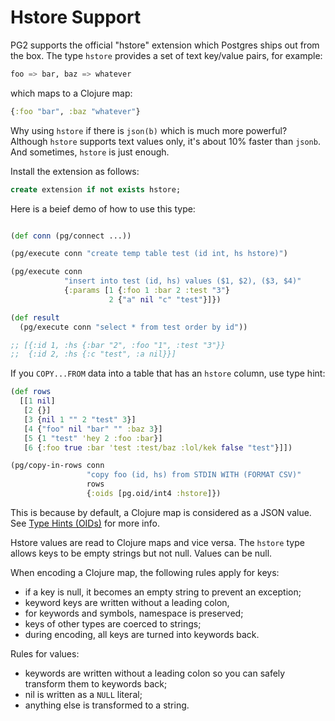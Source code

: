 # Hstore Support

[hstore]: https://postgrespro.com/docs/postgresql/15/hstore

PG2 supports the official "hstore" extension which Postgres ships out from the
box. The type `hstore` provides a set of text key/value pairs, for example:

~~~sql
foo => bar, baz => whatever
~~~

which maps to a Clojure map:

~~~clojure
{:foo "bar", :baz "whatever"}
~~~

Why using `hstore` if there is `json(b)` which is much more powerful? Although
`hstore` supports text values only, it's about 10% faster than `jsonb`. And
sometimes, `hstore` is just enough.

Install the extension as follows:

~~~sql
create extension if not exists hstore;
~~~

Here is a beief demo of how to use this type:

~~~clojure

(def conn (pg/connect ...))

(pg/execute conn "create temp table test (id int, hs hstore)")

(pg/execute conn
            "insert into test (id, hs) values ($1, $2), ($3, $4)"
            {:params [1 {:foo 1 :bar 2 :test "3"}
                      2 {"a" nil "c" "test"}]})

(def result
  (pg/execute conn "select * from test order by id"))

;; [{:id 1, :hs {:bar "2", :foo "1", :test "3"}}
;;  {:id 2, :hs {:c "test", :a nil}}]
~~~

If you `COPY...FROM` data into a table that has an `hstore` column, use type
hint:

~~~clojure
(def rows
  [[1 nil]
   [2 {}]
   [3 {nil 1 "" 2 "test" 3}]
   [4 {"foo" nil "bar" "" :baz 3}]
   [5 {1 "test" 'hey 2 :foo :bar}]
   [6 {:foo true :bar 'test :test/baz :lol/kek false "test"}]])

(pg/copy-in-rows conn
                 "copy foo (id, hs) from STDIN WITH (FORMAT CSV)"
                 rows
                 {:oids [pg.oid/int4 :hstore]})
~~~

This is because by default, a Clojure map is considered as a JSON value. See
[Type Hints (OIDs)](/docs/oids-hints.md) for more info.

Hstore values are read to Clojure maps and vice versa. The `hstore` type allows
keys to be empty strings but not null. Values can be null.

When encoding a Clojure map, the following rules apply for keys:

- if a key is null, it becomes an empty string to prevent an exception;
- keyword keys are written without a leading colon,
- for keywords and symbols, namespace is preserved;
- keys of other types are coerced to strings;
- during encoding, all keys are turned into keywords back.

Rules for values:

- keywords are written without a leading colon so you can safely transform them
  to keywords back;
- nil is written as a `NULL` literal;
- anything else is transformed to a string.

